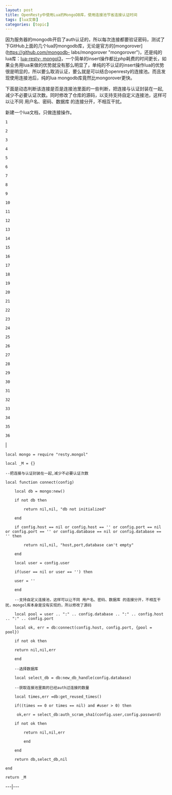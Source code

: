 ```yaml
---
layout: post
title: OpenResty中使用Lua的MongoDB库，使用连接池节省连接认证时间 
tags: [lua文章]
categories: [topic]
---
```

因为服务器的mongodb开启了auth认证的，所以每次连接都要验证密码，测试了下GitHub上面的几个lua的mongodb库，无论是官方的[mongorover](https://github.com/mongodb-
labs/mongorover "mongorover")，还是纯的lua库：[lua-resty-
mongol3](https://github.com/LuaDist2/lua-resty-mongol3 "lua-resty-
mongol3")，一个简单的insert操作都比php耗费的时间更长，如果业务用lua来做的优势就没有那么明显了，单纯的不认证的insert操作lua的优势很是明显的，所以要么取消认证，要么就是可以结合openresty的连接池。而且发现使用连接池后，纯的lua
mongodb库竟然比mongorover更快。  
  
下面是动态判断该连接是否是连接池里面的一些判断，把连接与认证封装在一起,减少不必要认证次数。同时修改了仓库的源码，以支持支持自定义连接池，这样可以让不同
用户名、密码、数据库 的连接分开，不相互干扰。

新建一个lua文档，只做连接操作。

    
    
    1
    
    2
    
    3
    
    4
    
    5
    
    6
    
    7
    
    8
    
    9
    
    10
    
    11
    
    12
    
    13
    
    14
    
    15
    
    16
    
    17
    
    18
    
    19
    
    20
    
    21
    
    22
    
    23
    
    24
    
    25
    
    26
    
    27
    
    28
    
    29
    
    30
    
    31
    
    32
    
    33
    
    34
    
    35
    
    36

|

    
    
    local mongo = require "resty.mongol"
    
    local _M = {}
    
    --把连接与认证封装在一起,减少不必要认证次数
    
    local function connect(config)
    
        local db = mongo:new()
    
        if not db then
    
            return nil,nil, "db not initialized"
    
        end
    
        if config.host == nil or config.host == '' or config.port == nil or config.port == '' or config.database == nil or config.database == '' then
    
            return nil,nil, "host,port,database can't empty"
    
        end
    
        local user = config.user
    
        if(user == nil or user == '') then
    
    	user = ''
    
        end
    
        --支持自定义连接池，这样可以让不同 用户名、密码、数据库 的连接分开，不相互干扰，mongol库本身是没有实现的，所以修改了源码
    
        local pool = user .. ":" .. config.database .. ":" .. config.host .. ":" .. config.port
    
        local ok, err = db:connect(config.host, config.port, {pool = pool}) 
    
        if not ok then
    
    	return nil,nil,err
    
        end
    
        --选择数据库
    
        local select_db = db:new_db_handle(config.database)
    
        --获取连接池里面的已经auth过连接的数量
    
        local times,err =db:get_reused_times()
    
        if((times == 0 or times == nil) and #user > 0) then
    
    	 ok,err = select_db:auth_scram_sha1(config.user,config.password)
    
    	if not ok then
    
    		return nil,nil,err
    
         	end
    
        end
    
        return db,select_db,nil
    
    end
    
    return _M  
  
---|---